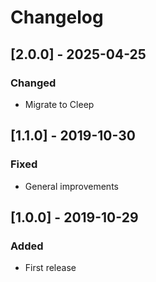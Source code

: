 # Changelog

## [2.0.0] - 2025-04-25

### Changed

- Migrate to Cleep

## [1.1.0] - 2019-10-30

### Fixed
- General improvements

## [1.0.0] - 2019-10-29

### Added

- First release


